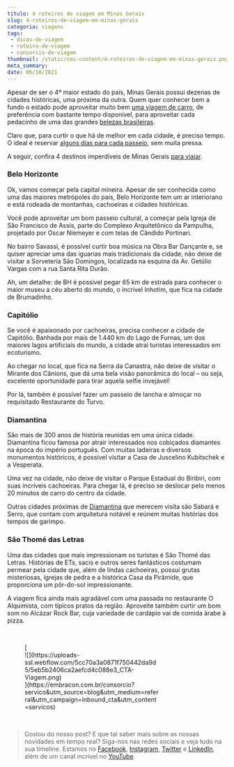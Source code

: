 ```yaml
---
titulo: 4 roteiros de viagem em Minas Gerais
slug: 4-roteiros-de-viagem-em-minas-gerais
categoria: viagens
tags:
 - dicas-de-viagem
 - roteiro-de-viagem
 - consorcio-de-viagem
thumbnail: /static/cms-content/4-roteiros-de-viagem-em-minas-gerais.png
meta_summary: 
date: 06/10/2021
---
```

Apesar de ser o 4º maior estado do país, Minas Gerais possui dezenas de cidades históricas, uma próxima da outra. Quem quer conhecer bem a fundo o estado pode aproveitar muito bem [uma viagem de carro](https://www.embracon.com.br/blog/3-lugares-incriveis-para-viajar-de-carro), de preferência com bastante tempo disponível, para aproveitar cada pedacinho de uma das grandes [belezas brasileiras](https://www.embracon.com.br/blog/conheca-as-melhores-cidades-para-se-viver-no-brasil-2).

Claro que, para curtir o que há de melhor em cada cidade, é preciso tempo. O ideal é reservar [alguns dias para cada passeio](https://www.embracon.com.br/blog/como-preparar-o-roteiro-de-viagem-romantica), sem muita pressa.

A seguir, confira 4 destinos imperdíveis de Minas Gerais [para viajar](https://www.embracon.com.br/blog/viagem-economica-confira-nossas-dicas-para-viajar-com-pouco-dinheiro).

### Belo Horizonte

Ok, vamos começar pela capital mineira. Apesar de ser conhecida como uma das maiores metrópoles do país, Belo Horizonte tem um ar interiorano e está rodeada de montanhas, cachoeiras e cidades históricas.

Você pode aproveitar um bom passeio cultural, a começar pela Igreja de São Francisco de Assis, parte do Complexo Arquitetônico da Pampulha, projetado por Oscar Niemeyer e com telas de Cândido Portinari.

No bairro Savassi, é possível curtir boa música na Obra Bar Dançante e, se quiser apreciar uma das iguarias mais tradicionais da cidade, não deixe de visitar a Sorveteria São Domingos, localizada na esquina da Av. Getúlio Vargas com a rua Santa Rita Durão.

Ah, um detalhe: de BH é possível pegar 65 km de estrada para conhecer o maior museu a céu aberto do mundo, o incrível Inhotim, que fica na cidade de Brumadinho.

### Capitólio

Se você é apaixonado por cachoeiras, precisa conhecer a cidade de Capitólio. Banhada por mais de 1.440 km do Lago de Furnas, um dos maiores lagos artificiais do mundo, a cidade atrai turistas interessados em ecoturismo.

Ao chegar no local, que fica na Serra da Canastra, não deixe de visitar o Mirante dos Cânions, que dá uma bela visão panorâmica do local – ou seja, excelente oportunidade para tirar aquela selfie invejável!

Por lá, também é possível fazer um passeio de lancha e almoçar no requisitado Restaurante do Turvo.

### Diamantina

São mais de 300 anos de história reunidas em uma única cidade. Diamantina ficou famosa por atrair interessados nos cobiçados diamantes na época do império português. Com muitas ladeiras e diversos monumentos históricos, é possível visitar a Casa de Juscelino Kubitschek e a Vesperata.

Uma vez na cidade, não deixe de visitar o Parque Estadual do Biribiri, com suas incríveis cachoeiras. Para chegar lá, é preciso se deslocar pelo menos 20 minutos de carro do centro da cidade.

Outras cidades próximas de [Diamantina](https://www.embracon.com.br/blog/chapada-diamantina-por-que-esse-e-o-melhor-destino-para-sua-proxima-viagem) que merecem visita são Sabará e Serro, que contam com arquitetura notável e reúnem muitas histórias dos tempos de garimpo.

### São Thomé das Letras

Uma das cidades que mais impressionam os turistas é São Thomé das Letras. Histórias de ETs, sacis e outros seres fantásticos costumam permear pela cidade que, além de lindas cachoeiras, possui grutas misteriosas, igrejas de pedra e a histórica Casa da Pirâmide, que proporciona um pôr-do-sol impressionante.

A viagem fica ainda mais agradável com uma passada no restaurante O Alquimista, com típicos pratos da região. Aproveite também curtir um bom som no Alcázar Rock Bar, cuja variedade de cardápio vai de comida árabe à pizza.

‍

<figure class="w-richtext-figure-type-image w-richtext-align-center" style="max-width:310px">[<div>![](https://uploads-ssl.webflow.com/5cc70a3a0871f750442da9d5/5eb5b2406ca2aefcd4c088e3_CTA-Viagem.png)</div>](https://embracon.com.br/consorcio?servico&utm_source=blog&utm_medium=referral&utm_campaign=inbound_cta&utm_content=servicos)</figure>‍

> Gostou do nosso post? E que tal saber mais sobre as nossas novidades em tempo real? Siga-nos nas redes sociais e veja tudo na sua timeline. Estamos no [Facebook](https://www.facebook.com/embracon/), [Instagram](https://www.instagram.com/embraconoficial/), [Twitter](https://twitter.com/embracon) e [LinkedIn](https://www.linkedin.com/company/1018875/), além de um canal incrível no [YouTube](https://www.youtube.com/channel/UCL-Y0mv9zc73Iek48NLUBzQ).

‍
